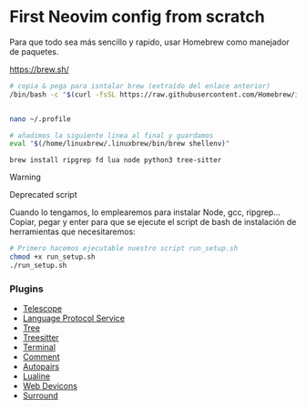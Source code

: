 # First Neovim config from scratch

Para que todo sea más sencillo y rapido, usar Homebrew como manejador de paquetes.

https://brew.sh/

```bash
# copia & pega para isntalar brew (extraído del enlace anterior)
/bin/bash -c "$(curl -fsSL https://raw.githubusercontent.com/Homebrew/install/HEAD/install.sh)"
```
```bash

nano ~/.profile

```
```bash
# añadimos la siguiente linea al final y guardamos
eval "$(/home/linuxbrew/.linuxbrew/bin/brew shellenv)"

```

```shell
brew install ripgrep fd lua node python3 tree-sitter
```

> [!WARNING]
> Deprecated script

Cuando lo tengamos, lo emplearemos para instalar Node, gcc, ripgrep...
Copiar, pegar y enter para que se ejecute el script de bash de instalación de herramientas que necesitaremos:

```bash
# Primero hacemos ejecutable nuestro script run_setup.sh
chmod +x run_setup.sh
./run_setup.sh
```

### Plugins

- [Telescope](https://github.com/nvim-telescope/telescope.nvim)
- [Language Protocol Service](https://github.com/neovim/nvim-lspconfig)
- [Tree](https://github.com/nvim-tree/nvim-tree.lua)
- [Treesitter](https://github.com/nvim-treesitter/nvim-treesitter)
- [Terminal](https://github.com/akinsho/toggleterm.nvim)
- [Comment](https://github.com/numToStr/Comment.nvim) 
- [Autopairs](https://github.com/windwp/nvim-autopairs)
- [Lualine](https://github.com/nvim-lualine/lualine.nvim)
- [Web Devicons](https://github.com/nvim-tree/nvim-web-devicons)
- [Surround](https://github.com/kylechui/nvim-surround/tree/main)
